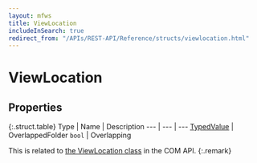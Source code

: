 ```yaml
---
layout: mfws
title: ViewLocation
includeInSearch: true
redirect_from: "/APIs/REST-API/Reference/structs/viewlocation.html"
---
```


# ViewLocation

## Properties

{:.struct.table}
Type | Name | Description
--- | --- | ---
[TypedValue](../typedvalue/) | OverlappedFolder 
`bool` | Overlapping

This is related to [the ViewLocation class](https://www.m-files.com/api/documentation/index.html#MFilesAPI~ViewLocation.html) in the COM API.
{:.remark}
